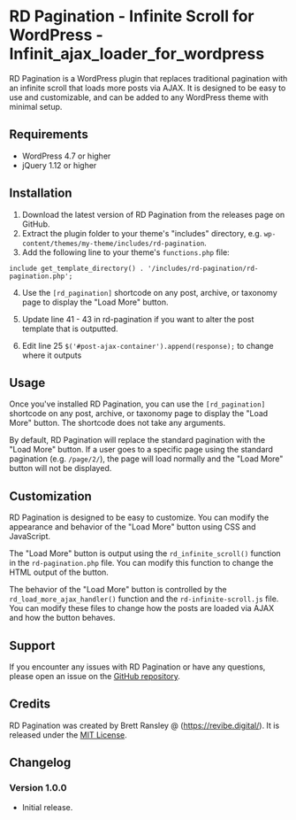 # RD Pagination - Infinite Scroll for WordPress - Infinit_ajax_loader_for_wordpress

RD Pagination is a WordPress plugin that replaces traditional pagination with an infinite scroll that loads more posts via AJAX. It is designed to be easy to use and customizable, and can be added to any WordPress theme with minimal setup.

## Requirements

- WordPress 4.7 or higher
- jQuery 1.12 or higher

## Installation

1. Download the latest version of RD Pagination from the releases page on GitHub.
2. Extract the plugin folder to your theme's "includes" directory, e.g. `wp-content/themes/my-theme/includes/rd-pagination`.
3. Add the following line to your theme's `functions.php` file:

`include get_template_directory() . '/includes/rd-pagination/rd-pagination.php';`

4. Use the `[rd_pagination]` shortcode on any post, archive, or taxonomy page to display the "Load More" button.

5. Update line 41 - 43 in rd-pagination if you want to alter the post template that is outputted. 
6. Edit line 25 `$('#post-ajax-container').append(response);` to change where it outputs

## Usage

Once you've installed RD Pagination, you can use the `[rd_pagination]` shortcode on any post, archive, or taxonomy page to display the "Load More" button. The shortcode does not take any arguments.

By default, RD Pagination will replace the standard pagination with the "Load More" button. If a user goes to a specific page using the standard pagination (e.g. `/page/2/`), the page will load normally and the "Load More" button will not be displayed.

## Customization

RD Pagination is designed to be easy to customize. You can modify the appearance and behavior of the "Load More" button using CSS and JavaScript.

The "Load More" button is output using the `rd_infinite_scroll()` function in the `rd-pagination.php` file. You can modify this function to change the HTML output of the button.

The behavior of the "Load More" button is controlled by the `rd_load_more_ajax_handler()` function and the `rd-infinite-scroll.js` file. You can modify these files to change how the posts are loaded via AJAX and how the button behaves.

## Support

If you encounter any issues with RD Pagination or have any questions, please open an issue on the [GitHub repository](https://github.com/brettnzl/rd-pagination).

## Credits

RD Pagination was created by Brett Ransley @ (https://revibe.digital/). It is released under the [MIT License](https://opensource.org/licenses/MIT).

## Changelog

### Version 1.0.0

- Initial release.
